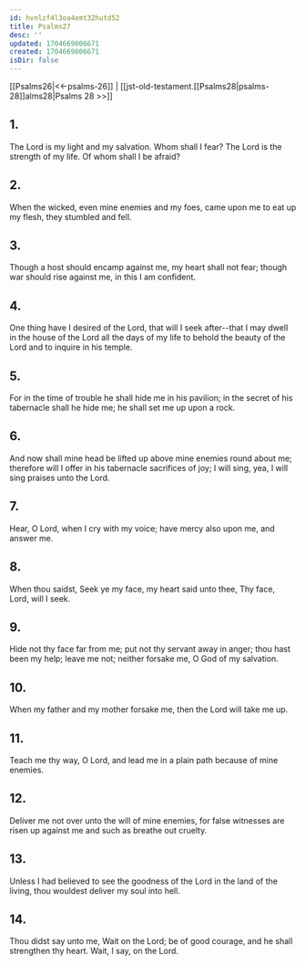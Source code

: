 ```yaml
---
id: hvnlzf4l3oa4emt32hutd52
title: Psalms27
desc: ''
updated: 1704669006671
created: 1704669006671
isDir: false
---
```

[[Psalms26|<<-psalms-26]] | [[jst-old-testament.[[Psalms28|psalms-28]]alms28|Psalms 28 >>]]
## 1.
The Lord is my light and my salvation. Whom shall I fear? The Lord is the strength of my life. Of whom shall I be afraid?
## 2.
When the wicked, even mine enemies and my foes, came upon me to eat up my flesh, they stumbled and fell.
## 3.
Though a host should encamp against me, my heart shall not fear; though war should rise against me, in this I am confident.
## 4.
One thing have I desired of the Lord, that will I seek after\--that I may dwell in the house of the Lord all the days of my life to behold the beauty of the Lord and to inquire in his temple.
## 5.
For in the time of trouble he shall hide me in his pavilion; in the secret of his tabernacle shall he hide me; he shall set me up upon a rock.
## 6.
And now shall mine head be lifted up above mine enemies round about me; therefore will I offer in his tabernacle sacrifices of joy; I will sing, yea, I will sing praises unto the Lord.
## 7.
Hear, O Lord, when I cry with my voice; have mercy also upon me, and answer me.
## 8.
When thou saidst, Seek ye my face, my heart said unto thee, Thy face, Lord, will I seek.
## 9.
Hide not thy face far from me; put not thy servant away in anger; thou hast been my help; leave me not; neither forsake me, O God of my salvation.
## 10.
When my father and my mother forsake me, then the Lord will take me up.
## 11.
Teach me thy way, O Lord, and lead me in a plain path because of mine enemies.
## 12.
Deliver me not over unto the will of mine enemies, for false witnesses are risen up against me and such as breathe out cruelty.
## 13.
Unless I had believed to see the goodness of the Lord in the land of the living, thou wouldest deliver my soul into hell.
## 14.
Thou didst say unto me, Wait on the Lord; be of good courage, and he shall strengthen thy heart. Wait, I say, on the Lord.

